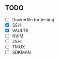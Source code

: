 ## TODO 
- [ ] Dockerfile for testing
- [x] SSH
- [x] VAULTS
- [ ] NVIM
- [ ] ZSH
- [ ] TMUX
- [ ] SDKMAN
